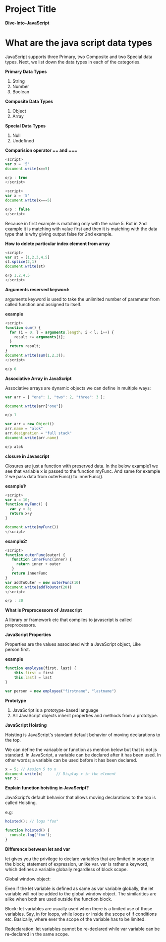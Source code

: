 # Project Title
**Dive-Into-JavaScript**

# What are the java script data types

JavaScript supports three Primary, two Composite and two Special data types. Next, we list down the data types in each of the categories.

**Primary Data Types**
  1. String
  2. Number
  3. Boolean

**Composite Data Types**
  1. Object
  2. Array
  
**Special Data Types**
  1. Null
  2. Undefined

**Comparision operator == and ===**

```javascript
<script>
var x = '5'
document.write(x==5)

o/p : true
</script>
```

```javascript
<script>
var x = '5'
document.write(x===5)

o/p : false
</script>
```

Because in first example is matching only with the value 5. But in 2nd example it is matching with value first and then it is matching with the data type that is why giving output false for 2nd example.



**How to delete particular index element from array**

```javascript
<script>
var st = [1,2,3,4,5]
st.splice(2,1)
document.write(st)

o/p 1,2,4,5
</script>
```


**Arguments reserved keyword:**

arguments keyword is used to take the unlimited number of parameter from called function and assigned to itself.

**example**

```javascript
<script>
function sum() {
  for (i = 0, l = arguments.length; i < l; i++) {
    result += arguments[i];
  }
  return result;
}
document.write(sum(1,2,3));
</script>

o/p 6
```


**Associative Array in JavaScript**

Associative arrays are dynamic objects we can define in multiple ways:

```javascript
var arr = { "one": 1, "two": 2, "three": 3 };

document.write(arr["one"])

o/p 1
```

```javascript
var arr = new Object()
arr.name = "alok"
arr.designation = "full stack"
document.write(arr.name)

o/p alok
```



**closure in Javascript**

Closures are just a function with preserved data. In the below example1 we see that variable x is passed to the function myFunc. And same for example 2 we pass data from outerFunc() to innerFunc().


**example1:**


```javascript
<script>
var x = 10;
function myFunc() {
  var y = 5;
  return x+y
}

document.write(myFunc())
</script>
```


**example2:**

```javascript
<script>
function outerFunc(outer) {
   function innerFunc(inner) {
     return inner + outer
   }
   return innerFunc
}
var addToOuter = new outerFunc(10)
document.write(addToOuter(20))
</script>

o/p : 30

```


**What is Preprocessors of Javascript**

A library or framework etc that compiles to javascript is called preprocessors.


**JavaScript Properties**


Properties are the values associated with a JavaScript object, Like person.first.

**example**


```javascript
function employee(first, last) {
    this.first = first
    this.last] = last
}

var person = new employee("firstname", "lastname")

```


**Prototype**

1. JavaScript is a prototype-based language
2. All JavaScript objects inherit properties and methods from a prototype.


**JavaScript Hoisting**


Hoisting is JavaScript's standard default behavior of moving declarations to the top.

We can define the variaable or function as mention below but that is not js standard.
In JavaScript, a variable can be declared after it has been used.
In other words; a variable can be used before it has been declared.

``` javascript
x = 5; // Assign 5 to x
document.write(x)      // Display x in the element
var x;
```
**Explain function hoisting in JavaScript?**

JavaScript’s default behavior that allows moving declarations to the top is called Hoisting.

e.g:
``` javascript
hoisted(); // logs "foo"

function hoisted() {
  console.log('foo');
}
```

**Difference between let and var**

let gives you the privilege to declare variables that are limited in scope to the block; statement of expression, unlike var. var is rather a keyword, which defines a variable globally regardless of block scope.

Global window object:

Even if the let variable is defined as same as var variable globally, the let variable will not be added to the global window object. The similarities are alike when both are used outside the function block.

Block: let variables are usually used when there is a limited use of those variables. Say, in for loops, while loops or inside the scope of if conditions etc. Basically, where ever the scope of the variable has to be limited.

Redeclaration: let variables cannot be re-declared while var variable can be re-declared in the same scope.




  
